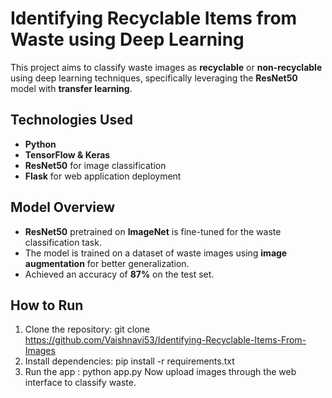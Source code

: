 # Identifying Recyclable Items from Waste using Deep Learning

This project aims to classify waste images as **recyclable** or **non-recyclable** using deep learning techniques, specifically leveraging the **ResNet50** model with **transfer learning**.

## Technologies Used
- **Python**
- **TensorFlow & Keras**
- **ResNet50** for image classification
- **Flask** for web application deployment

## Model Overview
- **ResNet50** pretrained on **ImageNet** is fine-tuned for the waste classification task.
- The model is trained on a dataset of waste images using **image augmentation** for better generalization.
- Achieved an accuracy of **87%** on the test set.

## How to Run
1. Clone the repository:
   git clone https://github.com/Vaishnavi53/Identifying-Recyclable-Items-From-Images
2. Install dependencies:
   pip install -r requirements.txt
3. Run the app :
   python app.py
Now upload images through the web interface to classify waste.
   
